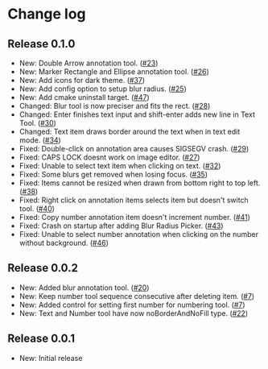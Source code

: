# Change log

## Release 0.1.0
* New: Double Arrow annotation tool. ([#23](https://github.com/DamirPorobic/kImageAnnotator/issues/23))
* New: Marker Rectangle and Ellipse annotation tool. ([#26](https://github.com/DamirPorobic/kImageAnnotator/issues/26))
* New: Add icons for dark theme. ([#37](https://github.com/DamirPorobic/kImageAnnotator/issues/37))
* New: Add config option to setup blur radius. ([#25](https://github.com/DamirPorobic/kImageAnnotator/issues/25))
* New: Add cmake uninstall target. ([#47](https://github.com/DamirPorobic/kImageAnnotator/issues/47))
* Changed: Blur tool is now preciser and fits the rect. ([#28](https://github.com/DamirPorobic/kImageAnnotator/issues/28))
* Changed: Enter finishes text input and shift-enter adds new line in Text Tool. ([#30](https://github.com/DamirPorobic/kImageAnnotator/issues/30))
* Changed: Text item draws border around the text when in text edit mode. ([#34](https://github.com/DamirPorobic/kImageAnnotator/issues/34))
* Fixed: Double-click on annotation area causes SIGSEGV crash. ([#29](https://github.com/DamirPorobic/kImageAnnotator/issues/29))
* Fixed: CAPS LOCK doesnt work on image editor. ([#27](https://github.com/DamirPorobic/kImageAnnotator/issues/27))
* Fixed: Unable to select text item when clicking on text. ([#32](https://github.com/DamirPorobic/kImageAnnotator/issues/32))
* Fixed: Some blurs get removed when losing focus. ([#35](https://github.com/DamirPorobic/kImageAnnotator/issues/35))
* Fixed: Items cannot be resized when drawn from bottom right to top left. ([#38](https://github.com/DamirPorobic/kImageAnnotator/issues/38))
* Fixed: Right click on annotation items selects item but doesn't switch tool. ([#40](https://github.com/DamirPorobic/kImageAnnotator/issues/40))
* Fixed: Copy number annotation item doesn't increment number. ([#41](https://github.com/DamirPorobic/kImageAnnotator/issues/41))
* Fixed: Crash on startup after adding Blur Radius Picker. ([#43](https://github.com/DamirPorobic/kImageAnnotator/issues/43))
* Fixed:  Unable to select number annotation when clicking on the number without background. ([#46](https://github.com/DamirPorobic/kImageAnnotator/issues/46))

## Release 0.0.2
* New: Added blur annotation tool. ([#20](https://github.com/DamirPorobic/kImageAnnotator/issues/20))
* New: Keep number tool sequence consecutive after deleting item. ([#7](https://github.com/DamirPorobic/kImageAnnotator/issues/7))
* New: Added control for setting first number for numbering tool. ([#7](https://github.com/DamirPorobic/kImageAnnotator/issues/7))
* New: Text and Number tool have now noBorderAndNoFill type. ([#22](https://github.com/DamirPorobic/kImageAnnotator/issues/22))

## Release 0.0.1
* New: Initial release
